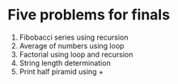 # Five problems for finals

1. Fibobacci series using recursion 
2. Average of numbers using loop
3. Factorial using loop and recursion
4. String length determination
5. Print half piramid using +